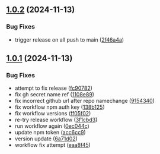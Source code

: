 ## [1.0.2](https://github.com/kgarrity22/country-codes-and-flags/compare/v1.0.1...v1.0.2) (2024-11-13)


### Bug Fixes

* trigger release on all push to main ([2f46a4a](https://github.com/kgarrity22/country-codes-and-flags/commit/2f46a4a9b8fefdc3949940f57ee77effdd14af1d))

## [1.0.1](https://github.com/kgarrity22/country-codes-and-flags/compare/v1.0.0...v1.0.1) (2024-11-13)


### Bug Fixes

* attempt to fix release ([fc90782](https://github.com/kgarrity22/country-codes-and-flags/commit/fc90782707f6644147102b9dd79f3bac789e820a))
* fix gh secret name ref ([1108e89](https://github.com/kgarrity22/country-codes-and-flags/commit/1108e89fd06b6437d31c5d7fa4d5fdb1eb422ee5))
* fix incorrect github url after repo namechange ([9154340](https://github.com/kgarrity22/country-codes-and-flags/commit/9154340304ab019a0a4b0b9c5c4f01a7d72c98d9))
* fix workflow npm auth key ([138b125](https://github.com/kgarrity22/country-codes-and-flags/commit/138b12552af7dd684c34c29339c3ed1f5fa622c0))
* fix workflow versions ([ff05f02](https://github.com/kgarrity22/country-codes-and-flags/commit/ff05f023f6ef829c6231ec98fe786e03c05b747b))
* re-try release workflow ([3f1cbd3](https://github.com/kgarrity22/country-codes-and-flags/commit/3f1cbd3b41baa9582c43861e527ff10041c0c2d7))
* run workflow again ([0ec044c](https://github.com/kgarrity22/country-codes-and-flags/commit/0ec044cbb8a3dfe9dd9e1f8b73a0101abdba99d2))
* update npm token ([acc6cc9](https://github.com/kgarrity22/country-codes-and-flags/commit/acc6cc93fe5d6ac39f8215b322aa22735d692ff1))
* version update ([6a71d02](https://github.com/kgarrity22/country-codes-and-flags/commit/6a71d0277de6582851661d1985b8fc7502f1ba34))
* workflow fix attempt ([eaa8f45](https://github.com/kgarrity22/country-codes-and-flags/commit/eaa8f45321c124288f111487deae98f5affa7a45))
